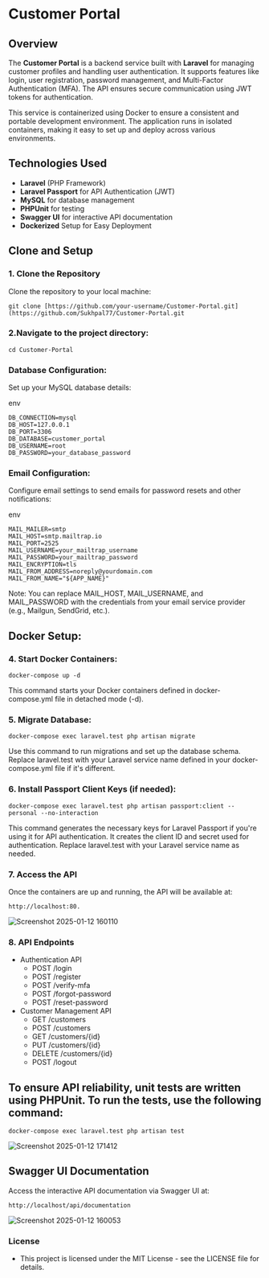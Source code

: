 # Customer Portal

## Overview
The **Customer Portal** is a backend service built with **Laravel** for managing customer profiles and handling user authentication. It supports features like login, user registration, password management, and Multi-Factor Authentication (MFA). The API ensures secure communication using JWT tokens for authentication.

This service is containerized using Docker to ensure a consistent and portable development environment. The application runs in isolated containers, making it easy to set up and deploy across various environments.

## Technologies Used
- **Laravel** (PHP Framework)
- **Laravel Passport** for API Authentication (JWT)
- **MySQL** for database management
- **PHPUnit** for testing
- **Swagger UI** for interactive API documentation
- **Dockerized** Setup for Easy Deployment

## Clone and Setup

### 1. Clone the Repository
Clone the repository to your local machine:

    git clone [https://github.com/your-username/Customer-Portal.git](https://github.com/Sukhpal77/Customer-Portal.git

### 2.Navigate to the project directory:

    cd Customer-Portal

### Database Configuration:
Set up your MySQL database details:

env

    DB_CONNECTION=mysql
    DB_HOST=127.0.0.1
    DB_PORT=3306
    DB_DATABASE=customer_portal
    DB_USERNAME=root
    DB_PASSWORD=your_database_password
    
### Email Configuration:
Configure email settings to send emails for password resets and other notifications:

 env
 
    MAIL_MAILER=smtp
    MAIL_HOST=smtp.mailtrap.io
    MAIL_PORT=2525
    MAIL_USERNAME=your_mailtrap_username
    MAIL_PASSWORD=your_mailtrap_password
    MAIL_ENCRYPTION=tls
    MAIL_FROM_ADDRESS=noreply@yourdomain.com
    MAIL_FROM_NAME="${APP_NAME}"

Note: You can replace MAIL_HOST, MAIL_USERNAME, and MAIL_PASSWORD with the credentials from your email service provider (e.g., Mailgun, SendGrid, etc.).

## Docker Setup:

### 4. Start Docker Containers:

    docker-compose up -d
  This command starts your Docker containers defined in docker-compose.yml file in detached mode (-d).  
    
### 5. Migrate Database:

    docker-compose exec laravel.test php artisan migrate
Use this command to run migrations and set up the database schema. Replace laravel.test with your Laravel service name defined in your docker-compose.yml file if it's different.

### 6. Install Passport Client Keys (if needed):

    docker-compose exec laravel.test php artisan passport:client --personal --no-interaction
  This command generates the necessary keys for Laravel Passport if you're using it for API authentication. It creates the client ID and secret used for authentication. Replace laravel.test with your 
  Laravel service name as needed.


### 7. Access the API
  Once the containers are up and running, the API will be available at:
   
    http://localhost:80.
![Screenshot 2025-01-12 160110](https://github.com/user-attachments/assets/58ec349a-81a1-427e-b29b-3c8b24475cbf)
    
### 8. API Endpoints
   - Authentication API
     - POST /login
     - POST /register
     - POST /verify-mfa
     - POST /forgot-password
     - POST /reset-password
  - Customer Management API
    - GET /customers
    - POST /customers
    - GET /customers/{id}
    - PUT /customers/{id}
    - DELETE /customers/{id}
    - POST /logout
    
## To ensure API reliability, unit tests are written using PHPUnit. To run the tests, use the following command:

    docker-compose exec laravel.test php artisan test
![Screenshot 2025-01-12 171412](https://github.com/user-attachments/assets/9be95ac3-ee16-465a-8cbf-7c20b62d4c2d)   

## Swagger UI Documentation

Access the interactive API documentation via Swagger UI at:

    http://localhost/api/documentation
![Screenshot 2025-01-12 160053](https://github.com/user-attachments/assets/005451e6-daf6-4209-9be8-20d1227c7fe8)   

### License

- This project is licensed under the MIT License - see the LICENSE file for details.

